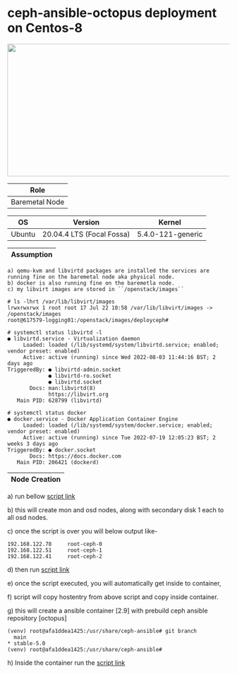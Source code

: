 # ceph-ansible-octopus deployment on Centos-8

<p align="center">
  <img 
    width="600"
    height="300"
    src="https://github.com/NileshChandekar/ceph-ansible-octpus/blob/main/images/octopus.png/600/300"
  >
</p>

|Role|
|----|
|Baremetal Node|


|OS|Version|Kernel|
|----|----|----|
|Ubuntu|20.04.4 LTS (Focal Fossa)|5.4.0-121-generic|


|Assumption|
|----|

```
a) qemu-kvm and libvirtd packages are installed the services are running fine on the baremetal node aka physical node. 
b) docker is also running fine on the baremetla node. 
c) my libvirt images are stored in ``/openstack/images``
```

```
# ls -lhrt /var/lib/libvirt/images
lrwxrwxrwx 1 root root 17 Jul 22 10:58 /var/lib/libvirt/images -> /openstack/images
root@617579-logging01:/openstack/images/deployceph# 
```

```
# systemctl status libvirtd -l 
● libvirtd.service - Virtualization daemon
     Loaded: loaded (/lib/systemd/system/libvirtd.service; enabled; vendor preset: enabled)
     Active: active (running) since Wed 2022-08-03 11:44:16 BST; 2 days ago
TriggeredBy: ● libvirtd-admin.socket
             ● libvirtd-ro.socket
             ● libvirtd.socket
       Docs: man:libvirtd(8)
             https://libvirt.org
   Main PID: 628799 (libvirtd)
```
```
# systemctl status docker
● docker.service - Docker Application Container Engine
     Loaded: loaded (/lib/systemd/system/docker.service; enabled; vendor preset: enabled)
     Active: active (running) since Tue 2022-07-19 12:05:23 BST; 2 weeks 3 days ago
TriggeredBy: ● docker.socket
       Docs: https://docs.docker.com
   Main PID: 206421 (dockerd)
```

|Node Creation|
|----|

a) run bellow [script link](https://github.com/NileshChandekar/ceph-ansible-octpus/blob/main/scripts/ceph_infra_setup.sh)


b) this will create mon and osd nodes, along with secondary disk 1 each to all osd nodes. 


c) once the script is over you will below output like- 

```
192.168.122.78     root-ceph-0
192.168.122.51     root-ceph-1
192.168.122.41     root-ceph-2
```

d) then run [script link]()

e) once the script executed, you will automatically get inside to container, 

f) script will copy hostentry from above script and copy inside container. 

g) this will create a ansible container [2.9] with prebuild ceph ansible repository [octopus]

```
(venv) root@afa1ddea1425:/usr/share/ceph-ansible# git branch
  main
* stable-5.0
(venv) root@afa1ddea1425:/usr/share/ceph-ansible# 
```
h) Inside the container run the [script link]()


